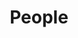 ---
title: People
order: 3
basedir: people
images:
- caption: Ian in Black and White
  file: Ian_in_Black_and_White_named.jpg
  main: true
  large: /photos/large/people/Ian_in_Black_and_White_named.jpg
  thumb: /photos/thumbs/people/Ian_in_Black_and_White_named.jpg
layout: gallery
permalink: /gallery/people
lightbox: People
---